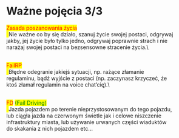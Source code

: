 # Ważne pojęcia 3/3

<mark style="color:red;">Zasada poszanowania życia</mark>\
&#x20;<mark style="color:yellow;">**›**</mark>Nie ważne co by się działo, szanuj życie swojej postaci, odgrywaj\
jakby, jej życie było tylko jedno, odgrywaj poprawnie strach i nie\
narażaj swojej postaci na bezsensowne stracenie życia.\
\
<mark style="color:red;">FailRP</mark>\
&#x20;<mark style="color:yellow;">**›**</mark>Błędne odegranie jakiejś sytuacji, np. rażące złamanie\
regulaminu, bądź wyjście z postaci (np. zaczynasz krzyczeć, że\
ktoś złamał regulamin na voice chat’cię).\
\
<mark style="color:red;">FD</mark> <mark style="color:green;">(Fail Driving)</mark>\
&#x20;<mark style="color:yellow;">**›**</mark>Jazda pojazdem po terenie nieprzystosowanym do tego pojazdu,\
lub ciągła jazda na czerwonym świetle jak i celowe niszczenie\
infrastruktury miasta, lub używanie urwanych części wiaduktów\
do skakania z nich pojazdem etc…
